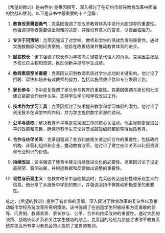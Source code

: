 《希望的教训》是由乔尔·克莱因撰写，深入探讨了在纽约市领导教育改革中面临的挑战和胜利。以下是该书中最重要的十个见解：

1. **教育改革需要勇气**：克莱因强调了在改革教育体系中进行大胆领导的重要性。他强调领导者需要做出艰难的决定，并推动有意义的变革，尽管面临阻力。

2. **专注于问责制**：克莱因强调了对学校、教师和学生的绩效负责的重要性。通过实施数据驱动的问责措施，他旨在改善结果并推动教育体系的进步。

3. **赋权校长**：该书强调了校长作为学校内关键变革代理人的角色。克莱因主张赋予校长自主权和资源，推动创新并提高学生成绩。

4. **教师素质至关重要**：克莱因认识到教师素质对学生成功的关键影响。他讨论了招聘、留住和培养有效教师的努力，包括实施绩效评估和专业发展计划。

5. **家长参与**：书中反复强调了家长参与教育的重要性。克莱因强调与家长和社区建立紧密合作伙伴关系，支持学生学习和学校改进工作。

6. **技术作为学习工具**：克莱因探讨了技术提升教学和学习体验的潜力。他讨论了利用技术在课堂中的作用，并为学生提供数字资源的访问。

7. **公平与获取**：解决教育不平等是克莱因工作的核心关注点。他主张制定促进公平的政策和项目，确保所有学生无论背景或邮政编码都能获得优质教育。

8. **合作与伙伴关系**：克莱因强调了各方利益相关者之间合作的重要性，包括政府机构、非营利组织和企业，推动教育改革。他讨论了建立伙伴关系以利用资源和专业知识的价值。

9. **持续改进**：该书强调了教育中建立持续改进文化的必要性。克莱因讨论了设定高期望、监测进展，并根据数据和反馈做出调整的重要性。

10. **韧性与乐观主义**：在教育改革中面临挑战时，克莱因传达出韧性和乐观主义的信息。他分享了从挫折中学到的教训，并强调坚持不懈推动积极变革的重要性。

总之，《希望的教训》提供了有价值的见解，深入探讨了教育改革的复杂性以及推动城市学校系统改善所需的策略。该书强调了在创造学生积极结果方面勇敢的领导、问责制、教师素质、家长参与、公平、合作和持续改进的重要性。通过大胆的决策、战略伙伴关系和关注学生成功的结合，克莱因的经验为那些寻求改革教育系统并提高所有学习者机会的人提供了宝贵的教训。
